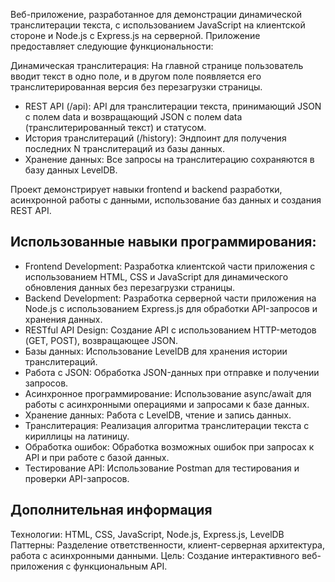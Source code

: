 Веб-приложение, разработанное для демонстрации динамической транслитерации текста, с использованием JavaScript на клиентской стороне и Node.js с Express.js на серверной. Приложение предоставляет следующие функциональности:

Динамическая транслитерация: На главной странице пользователь вводит текст в одно поле, и в другом поле появляется его транслитерированная версия без перезагрузки страницы.
- REST API (/api): API для транслитерации текста, принимающий JSON с полем data и возвращающий JSON с полем data (транслитерированный текст) и статусом.
- История транслитераций (/history): Эндпоинт для получения последних N транслитераций из базы данных.
- Хранение данных: Все запросы на транслитерацию сохраняются в базу данных LevelDB.
  
Проект демонстрирует навыки frontend и backend разработки, асинхронной работы с данными, использование баз данных и создания REST API.

## Использованные навыки программирования:

- Frontend Development: Разработка клиентской части приложения с использованием HTML, CSS и JavaScript для динамического обновления данных без перезагрузки страницы.
- Backend Development: Разработка серверной части приложения на Node.js с использованием Express.js для обработки API-запросов и хранения данных.
- RESTful API Design: Создание API с использованием HTTP-методов (GET, POST), возвращающее JSON.
- Базы данных: Использование LevelDB для хранения истории транслитераций.
- Работа с JSON: Обработка JSON-данных при отправке и получении запросов.
- Асинхронное программирование: Использование async/await для работы с асинхронными операциями и запросами к базе данных.
- Хранение данных: Работа с LevelDB, чтение и запись данных.
- Транслитерация: Реализация алгоритма транслитерации текста с кириллицы на латиницу.
- Обработка ошибок: Обработка возможных ошибок при запросах к API и при работе с базой данных.
- Тестирование API: Использование Postman для тестирования и проверки API-запросов.

## Дополнительная информация 

Технологии: HTML, CSS, JavaScript, Node.js, Express.js, LevelDB
Паттерны: Разделение ответственности, клиент-серверная архитектура, работа с асинхронными данными.
Цель: Создание интерактивного веб-приложения с функциональным API.
